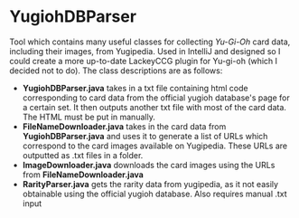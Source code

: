 # YugiohDBParser
Tool which contains many useful classes for collecting *Yu-Gi-Oh* card data, including their images, from Yugipedia. Used in IntelliJ and designed so I could create a more up-to-date LackeyCCG plugin for Yu-gi-oh (which I decided not to do). The class descriptions are as follows:
* **YugiohDBParser.java** takes in a txt file containing html code corresponding to card data from the official yugioh database's page for a certain set. It then outputs another txt file with most of the card data. The HTML must be put in manually.
* **FileNameDownloader.java** takes in the card data from **YugiohDBParser.java** and uses it to generate a list of URLs which correspond to the card images available on Yugipedia. These URLs are outputted as .txt files in a folder.
* **ImageDownloader.java** downloads the card images using the URLs from **FileNameDownloader.java**
* **RarityParser.java** gets the rarity data from yugipedia, as it not easily obtainable using the official yugioh database. Also requires manual .txt input

